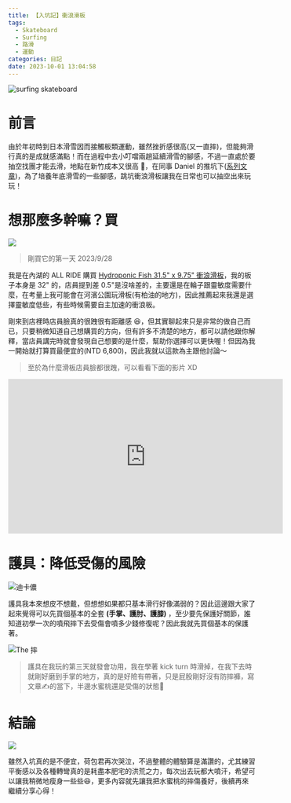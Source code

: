 ```yaml
---
title: 【入坑記】衝浪滑板
tags:
  - Skateboard
  - Surfing
  - 路滑
  - 運動
categories: 日記
date: 2023-10-01 13:04:58
---
```



![surfing skateboard](https://raw.githubusercontent.com/louis70109/ideas-tree/master/images/475307204158423368.png)

# 前言

由於年初時到日本滑雪因而接觸板類運動，雖然挫折感很高(又一直摔)，但能夠滑行真的是成就感滿點！而在過程中去小叮噹兩趟延續滑雪的腳感，不過一直處於要抽空找團才能去滑，地點在新竹成本又很高 🥲，在同事 Daniel 的推坑下([系列文章](https://medium.com/%E8%A1%9D%E6%B5%AA%E6%BB%91%E6%9D%BF%E4%BA%8C%E4%B8%89%E4%BA%8B))，為了培養年底滑雪的一些腳感，跳坑衝浪滑板讓我在日常也可以抽空出來玩玩！

<!-- more -->

# 想那麼多幹嘛？買

![](https://raw.githubusercontent.com/louis70109/ideas-tree/master/images/475303260036006002.png)

> 剛買它的第一天 2023/9/28

我是在內湖的 ALL RIDE 購買 [Hydroponic Fish 31.5" x 9.75" 衝浪滑板](https://www.allride.com.tw/product/detail/15354)，我的板子本身是 32" 的，店員提到差 0.5"是沒啥差的，主要還是在輪子跟靈敏度需要什麼，在考量上我可能會在河濱公園玩滑板(有柏油的地方)，因此推薦起來我還是選擇靈敏度低些，有些時候需要自主加速的衝浪板。

剛來到店裡時店員臉真的很跩很有距離感 😆，但其實聊起來只是非常的做自己而已，只要稍微知道自己想購買的方向，但有許多不清楚的地方，都可以請他跟你解釋，當店員講完時就會發現自己想要的是什麼，幫助你選擇可以更快喔！但因為我一開始就打算買最便宜的(NTD 6,800)，因此我就以這款為主跟他討論～

> 至於為什麼滑板店員臉都很跩，可以看看下面的影片 XD

<iframe width="560" height="315" src="https://www.youtube.com/embed/vr_jyGYcqS8?si=6orijF-txomUW5OR" title="YouTube video player" frameborder="0" allow="accelerometer; autoplay; clipboard-write; encrypted-media; gyroscope; picture-in-picture; web-share" allowfullscreen></iframe>

# 護具：降低受傷的風險

![迪卡儂](https://raw.githubusercontent.com/louis70109/ideas-tree/master/images/475303237705793734.png)

護具我本來想皮不想戴，但想想如果都只基本滑行好像滿弱的？因此這邊跟大家了起來覺得可以先買個基本的全套 **(手掌、護肘、護膝)** ，至少要先保護好關節，誰知道初學一次的噴飛摔下去受傷會噴多少錢修復呢？因此我就先買個基本的保護著。

![The 摔](https://raw.githubusercontent.com/louis70109/ideas-tree/master/images/475303237705793734.png)

> 護具在我玩的第三天就發會功用，我在學著 kick turn 時滑掉，在我下去時就剛好磨到手掌的地方，真的是好險有帶著，只是屁股剛好沒有防摔褲，寫文章✍️的當下，半邊水蜜桃還是受傷的狀態🥲

# 結論

![](https://raw.githubusercontent.com/louis70109/ideas-tree/master/images/475303716225548738.png)

雖然入坑真的是不便宜，荷包君再次哭泣，不過整體的體驗算是滿讚的，尤其練習平衡感以及各種轉彎真的是耗盡本肥宅的洪荒之力，每次出去玩都大噴汗，希望可以讓我稍微地瘦身一些些😆，更多內容就先讓我把水蜜桃的摔傷養好，後續再來繼續分享心得！
